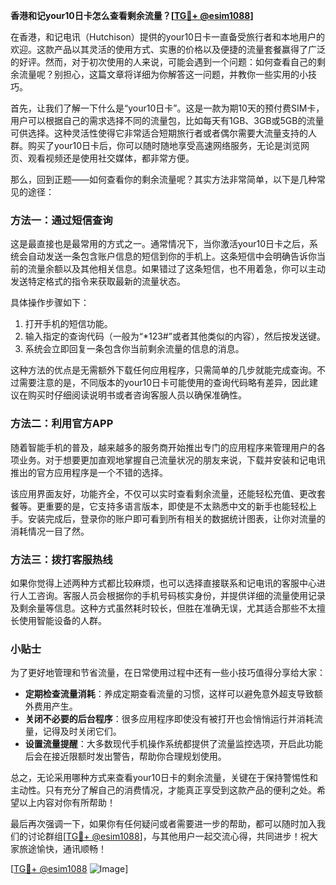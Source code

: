 **香港和记your10日卡怎么查看剩余流量？[[TG💪+ @esim1088](https://t.me/s/esim1088)]**

在香港，和记电讯（Hutchison）提供的your10日卡一直备受旅行者和本地用户的欢迎。这款产品以其灵活的使用方式、实惠的价格以及便捷的流量套餐赢得了广泛的好评。然而，对于初次使用的人来说，可能会遇到一个问题：如何查看自己的剩余流量呢？别担心，这篇文章将详细为你解答这一问题，并教你一些实用的小技巧。

首先，让我们了解一下什么是“your10日卡”。这是一款为期10天的预付费SIM卡，用户可以根据自己的需求选择不同的流量包，比如每天有1GB、3GB或5GB的流量可供选择。这种灵活性使得它非常适合短期旅行者或者偶尔需要大流量支持的人群。购买了your10日卡后，你可以随时随地享受高速网络服务，无论是浏览网页、观看视频还是使用社交媒体，都非常方便。

那么，回到正题——如何查看你的剩余流量呢？其实方法非常简单，以下是几种常见的途径：

### 方法一：通过短信查询
这是最直接也是最常用的方式之一。通常情况下，当你激活your10日卡之后，系统会自动发送一条包含账户信息的短信到你的手机上。这条短信中会明确告诉你当前的流量余额以及其他相关信息。如果错过了这条短信，也不用着急，你可以主动发送特定格式的指令来获取最新的流量状态。

具体操作步骤如下：
1. 打开手机的短信功能。
2. 输入指定的查询代码（一般为“*123#”或者其他类似的内容），然后按发送键。
3. 系统会立即回复一条包含你当前剩余流量的信息的消息。

这种方法的优点是无需额外下载任何应用程序，只需简单的几步就能完成查询。不过需要注意的是，不同版本的your10日卡可能使用的查询代码略有差异，因此建议在购买时仔细阅读说明书或者咨询客服人员以确保准确性。

### 方法二：利用官方APP
随着智能手机的普及，越来越多的服务商开始推出专门的应用程序来管理用户的各项业务。对于想要更加直观地掌握自己流量状况的朋友来说，下载并安装和记电讯推出的官方应用程序是一个不错的选择。

该应用界面友好，功能齐全，不仅可以实时查看剩余流量，还能轻松充值、更改套餐等。更重要的是，它支持多语言版本，即使是不太熟悉中文的新手也能轻松上手。安装完成后，登录你的账户即可看到所有相关的数据统计图表，让你对流量的消耗情况一目了然。

### 方法三：拨打客服热线
如果你觉得上述两种方式都比较麻烦，也可以选择直接联系和记电讯的客服中心进行人工咨询。客服人员会根据你的手机号码核实身份，并提供详细的流量使用记录及剩余量等信息。这种方式虽然耗时较长，但胜在准确无误，尤其适合那些不太擅长使用智能设备的人群。

### 小贴士
为了更好地管理和节省流量，在日常使用过程中还有一些小技巧值得分享给大家：
- **定期检查流量消耗**：养成定期查看流量的习惯，这样可以避免意外超支导致额外费用产生。
- **关闭不必要的后台程序**：很多应用程序即使没有被打开也会悄悄运行并消耗流量，记得及时关闭它们。
- **设置流量提醒**：大多数现代手机操作系统都提供了流量监控选项，开启此功能后会在接近限额时发出警告，帮助你合理规划使用。

总之，无论采用哪种方式来查看your10日卡的剩余流量，关键在于保持警惕性和主动性。只有充分了解自己的消费情况，才能真正享受到这款产品的便利之处。希望以上内容对你有所帮助！

最后再次强调一下，如果你有任何疑问或者需要进一步的帮助，都可以随时加入我们的讨论群组[[TG💪+ @esim1088](https://t.me/s/esim1088)]，与其他用户一起交流心得，共同进步！祝大家旅途愉快，通讯顺畅！

[[TG💪+ @esim1088](https://t.me/s/esim1088) ![Image](https://i.postimg.cc/4NQfJmqS/Snipaste-2025-05-13-00-14-12.png)]